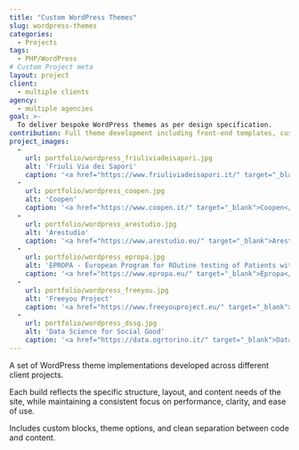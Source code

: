 ```yaml
---
title: "Custom WordPress Themes"
slug: wordpress-themes
categories:
  - Projects
tags:
  - PHP/WordPress
# Custom Project meta
layout: project
client:
  - multiple clients
agency:
  - multiple agencies
goal: >-
  To deliver bespoke WordPress themes as per design specification.
contribution: Full theme development including front-end templates, custom blocks, and back-end logic.
project_images:
  -
    url: portfolio/wordpress_friuliviadeisapori.jpg
    alt: 'Friuli Via dei Sapori'
    caption: '<a href="https://www.friuliviadeisapori.it/" target="_blank">Friuli Via dei Sapori</a>'
  -
    url: portfolio/wordpress_coopen.jpg
    alt: 'Coopen'
    caption: '<a href="https://www.coopen.it/" target="_blank">Coopen</a>'
  -
    url: portfolio/wordpress_arestudio.jpg
    alt: 'Arestudio'
    caption: '<a href="https://www.arestudio.eu/" target="_blank">Arestudio</a>'
  -
    url: portfolio/wordpress_epropa.jpg
    alt: 'EPROPA - European Program for ROutine testing of Patients with Advanced lung cancer'
    caption: '<a href="https://www.epropa.eu/" target="_blank">Epropa</a>'
  -
    url: portfolio/wordpress_freeyou.jpg
    alt: 'Freeyou Project'
    caption: '<a href="https://www.freeyouproject.eu/" target="_blank">Freeyou Project</a>'
  -
    url: portfolio/wordpress_dssg.jpg
    alt: 'Data Science for Social Good'
    caption: '<a href="https://data.ogrtorino.it/" target="_blank">Data Science for Social Good</a>'
---
```


A set of WordPress theme implementations developed across different client projects.

Each build reflects the specific structure, layout, and content needs of the site, while maintaining a consistent focus on performance, clarity, and ease of use.

Includes custom blocks, theme options, and clean separation between code and content.
